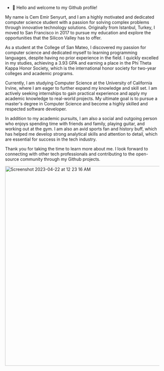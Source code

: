 - 👋 Hello and welcome to my Github profile!

My name is Cem Emir Senyurt, and I am a highly motivated and dedicated computer science student with a passion for solving complex problems through innovative technology solutions. Originally from Istanbul, Turkey, I moved to San Francisco in 2017 to pursue my education and explore the opportunities that the Silicon Valley has to offer.

As a student at the College of San Mateo, I discovered my passion for computer science and dedicated myself to learning programming languages, despite having no prior experience in the field. I quickly excelled in my studies, achieving a 3.93 GPA and earning a place in the Phi Theta Kappa Honor Society, which is the international honor society for two-year colleges and academic programs.

Currently, I am studying Computer Science at the University of California Irvine, where I am eager to further expand my knowledge and skill set. I am actively seeking internships to gain practical experience and apply my academic knowledge to real-world projects. My ultimate goal is to pursue a master's degree in Computer Science and become a highly skilled and respected software developer.

In addition to my academic pursuits, I am also a social and outgoing person who enjoys spending time with friends and family, playing guitar, and working out at the gym. I am also an avid sports fan and history buff, which has helped me develop strong analytical skills and attention to detail, which are essential for success in the tech industry.

Thank you for taking the time to learn more about me. I look forward to connecting with other tech professionals and contributing to the open-source community through my Github projects.


<img width="652" alt="Screenshot 2023-04-22 at 12 23 16 AM" src="https://user-images.githubusercontent.com/104103767/233769709-fa76439e-255d-430c-9e4a-a3af33a00579.png">

